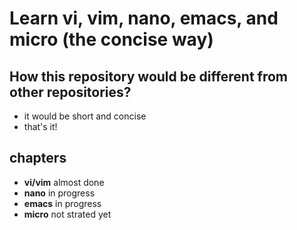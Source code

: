 # Learn vi, vim, nano, emacs, and micro (the concise way)

## How this repository would be different from other repositories?
- it would be short and concise
- that's it!

## chapters
- **vi/vim** almost done
- **nano** in progress
- **emacs** in progress
- **micro** not strated yet


